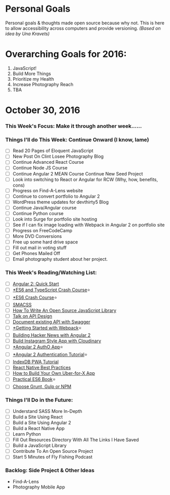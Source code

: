 Personal Goals
==============

Personal goals &amp; thoughts made open source because why not. This is here to allow accessibility across computers and provide versioning. _(Based on idea by Una Kravets)_

# Overarching Goals for 2016:
1. JavaScript!
2. Build More Things
3. Prioritize my Health
4. Increase Photography Reach
5. TBA

# October 30, 2016

### This Week's Focus: Make it through another week......

### Things I'll do This Week: Continue Onward (I know, lame)

- [ ] Read 20 Pages of Eloquent JavaScript
- [ ] New Post On Clint Losee Photography Blog
- [ ] Continue Advanced React Course
- [ ] Continue Node JS Course
- [ ] Continue Angular 2 MEAN Course Continue New Seed Project
- [ ] Look into switching to React or Angular for RCW (Why, how, benefits, cons)
- [ ] Progress on Find-A-Lens website
- [ ] Continue to convert portfolio to Angular 2
- [ ] WordPress theme updates for devthirty5 Blog
- [ ] Continue Java/Angular course
- [ ] Continue Python course
- [ ] Look into Surge for portfolio site hosting
- [ ] See if I can fix image loading with Webpack in Angular 2 on portfolio site
- [ ] Progress on FreeCodeCamp
- [ ] More DVD Conversions
- [ ] Free up some hard drive space
- [ ] Fill out mail in voting stuff
- [ ] Get Phones Mailed Off
- [ ] Email photography student about her project.

### This Week's Reading/Watching List:

- [ ] [Angular 2: Quick Start](https://www.youtube.com/watch?v=f80wkYP5rTI)
- [ ] [*ES6 and TypeScript Crash Course](https://www.youtube.com/watch?v=CG2Ut1Wski8&feature=youtu.be&t=2m50s&utm_content=educational&utm_campaign=2016-08-25&utm_source=email-sendgrid&utm_term=133370&utm_medium=486884)⭐
- [ ] [*ES6 Crash Course](https://laracasts.com/series/es6-cliffsnotes)⭐
- [ ] [SMACSS](https://smacss.com/book/)
- [ ] [How To Write An Open Source JavaScript Library](https://egghead.io/courses/how-to-write-an-open-source-javascript-library)
- [ ] [Talk on API Design](http://2016.cascadiafest.org/speakers/bryan-hughes/)
- [ ] [Document existing API with Swagger](https://scotch.io/tutorials/document-your-already-existing-apis-with-swagger)
- [ ] [*Getting Started with Webpack](https://scotch.io/tutorials/getting-started-with-webpack-module-bundling-magic)⭐
- [ ] [Building Hacker News with Angular 2](http://houssein.me/angular2-hacker-news)
- [ ] [Build Instagram Style App with Cloudinary](https://scotch.io/bar-talk/build-the-back-end-for-your-own-instagram-style-app-with-cloudinary)
- [ ] [*Angular 2 AuthO App](https://www.youtube.com/watch?v=i_dHFvi1BJc)⭐
- [ ] [*Angular 2 Authentication Tutorial](https://auth0.com/blog/angular-2-authentication/)⭐
- [ ] [IndexDB PWA Tutorial](https://bitsofco.de/bitsofcode-pwa-part-2-instant-loading-with-indexeddb/)
- [ ] [React Native Best Practices](https://reactjs.co/react-native-convention/)
- [ ] [How to Build Your Own Uber-for-X App](https://medium.freecodecamp.com/how-to-build-your-own-uber-for-x-app-33237955e253?_branch_match_id=304619048814071969#.ruv3qw5eg)
- [ ] [Practical ES6 Book](https://ponyfoo.com/books/practical-es6/chapters#toc)⭐
- [ ] [Choose Grunt, Gulp or NPM](https://ponyfoo.com/articles/choose-grunt-gulp-or-npm)

### Things I'll Do in the Future:
- [ ] Understand SASS More In-Depth
- [ ] Build a Site Using React
- [ ] Build a Site Using Angular 2
- [ ] Build a React Native App
- [ ] Learn Python
- [ ] Fill Out Resources Directory With All The Links I Have Saved
- [ ] Build a JavaScript Library
- [ ] Contribute To An Open Source Project
- [ ] Start 5 Minutes of Fly Fishing Podcast

### Backlog: Side Project &amp; Other Ideas
* Find-A-Lens
* Photography Mobile App